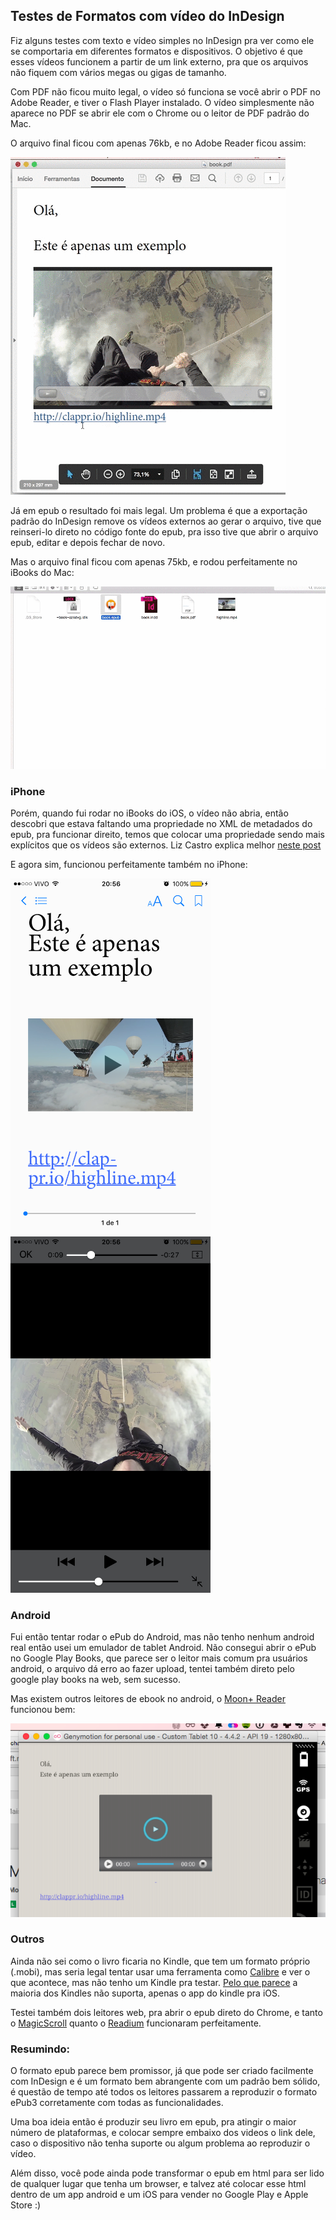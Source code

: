 ## Testes de Formatos com vídeo do InDesign

Fiz alguns testes com texto e vídeo simples no InDesign pra ver como ele se comportaria em diferentes formatos e dispositivos. O objetivo é que esses vídeos funcionem a partir de um link externo, pra que os arquivos não fiquem com vários megas ou gigas de tamanho.

Com PDF não ficou muito legal, o vídeo só funciona se você abrir o PDF no Adobe Reader, e tiver o Flash Player instalado. O vídeo simplesmente não aparece no PDF se abrir ele com o Chrome ou o leitor de PDF padrão do Mac.

O arquivo final ficou com apenas 76kb, e no Adobe Reader ficou assim:

![Vídeo no PDF](/screenshots/mac-adobe-reader.gif)

Já em epub o resultado foi mais legal. Um problema é que a exportação padrão do InDesign remove os vídeos externos ao gerar o arquivo, tive que reinseri-lo direto no código fonte do epub, pra isso tive que abrir o arquivo epub, editar e depois fechar de novo.

Mas o arquivo final ficou com apenas 75kb, e rodou perfeitamente no iBooks do Mac:

![Vídeo em epub no Mac](/screenshots/mac-ibooks.gif)

### iPhone ###

Porém, quando fui rodar no iBooks do iOS, o vídeo não abria, então descobri que estava faltando uma propriedade no XML de metadados do epub, pra funcionar direito, temos que colocar uma propriedade sendo mais explícitos que os vídeos são externos. Liz Castro explica melhor [neste post](http://www.pigsgourdsandwikis.com/2013/05/linking-to-external-video-and-audio-in.html)

E agora sim, funcionou perfeitamente também no iPhone:

<img alt="Vídeo em epub no iPhone" src="/screenshots/iphone-ibooks1.png" width="320" />
<img alt="Vídeo em epub no iPhone" src="/screenshots/iphone-ibooks2.png" width="320" />

### Android ###

Fui então tentar rodar o ePub do Android, mas não tenho nenhum android real então usei um emulador de tablet Android. Não consegui abrir o ePub no Google Play Books, que parece ser o leitor mais comum pra usuários android, o arquivo dá erro ao fazer upload, tentei também direto pelo google play books na web, sem sucesso.

Mas existem outros leitores de ebook no android, o [Moon+ Reader](https://play.google.com/store/apps/details?id=com.flyersoft.moonreader) funcionou bem:

![Vídeo no Moon+](/screenshots/android-moon+.png)

### Outros ###

Ainda não sei como o livro ficaria no Kindle, que tem um formato próprio (.mobi), mas seria legal tentar usar uma ferramenta como [Calibre](http://calibre-ebook.com/) e ver o que acontece, mas não tenho um Kindle pra testar. [Pelo que parece](https://en.wikipedia.org/wiki/Comparison_of_e-book_formats) a maioria dos Kindles não suporta, apenas o app do kindle pra iOS.

Testei também dois leitores web, pra abrir o epub direto do Chrome, e tanto o [MagicScroll](http://www.magicscroll.net/) quanto o [Readium](http://readium.org/) funcionaram perfeitamente.

### Resumindo: ###

O formato epub parece bem promissor, já que pode ser criado facilmente com InDesign e é um formato bem abrangente com um padrão bem sólido, é questão de tempo até todos os leitores passarem a reproduzir o formato ePub3 corretamente com todas as funcionalidades.

Uma boa ideia então é produzir seu livro em epub, pra atingir o maior número de plataformas, e colocar sempre embaixo dos videos o link dele, caso o dispositivo não tenha suporte ou algum problema ao reproduzir o vídeo.

Além disso, você pode ainda pode transformar o epub em html para ser lido de qualquer lugar que tenha um browser, e talvez até colocar esse html dentro de um app android e um iOS para vender no Google Play e Apple Store :)
